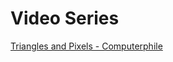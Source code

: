 # Video Series

[Triangles and Pixels - Computerphile](https://www.youtube.com/playlist?list=PLzH6n4zXuckrPkEUK5iMQrQyvj9Z6WCrm)
